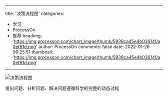
---
title: '决策流程图'
categories: 
 - 学习
 - ProcessOn
 - 推荐
headimg: 'https://img.processon.com/chart_image/thumb/5938ca45e4b036140a0ef61d.png'
author: ProcessOn
comments: false
date: 2022-01-26 06:25:51
thumbnail: 'https://img.processon.com/chart_image/thumb/5938ca45e4b036140a0ef61d.png'
---

<div>   
<img class="thumb" alt="决策流程图" src="https://img.processon.com/chart_image/thumb/5938ca45e4b036140a0ef61d.png" referrerpolicy="no-referrer">
<p>提出问题、分析问题、解决问题遵循科学的完整的动态过程</p>  
</div>
            